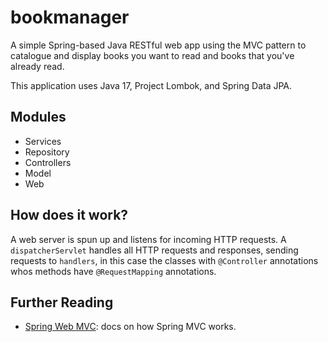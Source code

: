 # bookmanager 

A simple Spring-based Java RESTful web app using the MVC pattern to catalogue and display books
you want to read and books that you've already read.

This application uses Java 17, Project Lombok, and Spring Data JPA.


## Modules

- Services 
- Repository
- Controllers
- Model
- Web


## How does it work? 

A web server is spun up and listens for incoming HTTP requests. A `dispatcherServlet` handles all HTTP requests and 
responses, sending requests to `handlers`, 
in this case the classes with `@Controller` annotations whos methods have `@RequestMapping` annotations.

## Further Reading 

- [Spring Web MVC](https://docs.spring.io/spring-framework/docs/3.2.x/spring-framework-reference/html/mvc.html): docs on how Spring MVC works. 